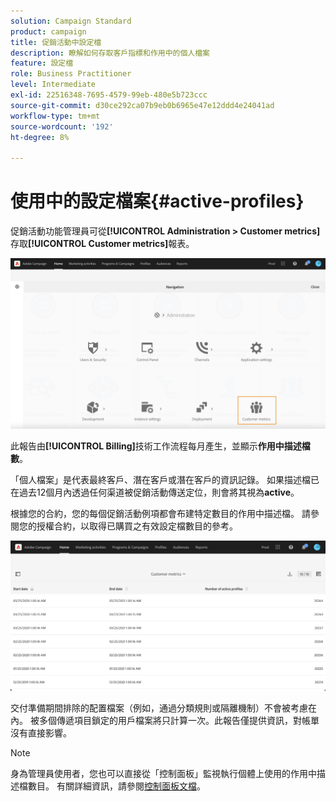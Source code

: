 ```yaml
---
solution: Campaign Standard
product: campaign
title: 促銷活動中設定檔
description: 瞭解如何存取客戶指標和作用中的個人檔案
feature: 設定檔
role: Business Practitioner
level: Intermediate
exl-id: 22516348-7695-4579-99eb-480e5b723ccc
source-git-commit: d30ce292ca07b9eb0b6965e47e12ddd4e24041ad
workflow-type: tm+mt
source-wordcount: '192'
ht-degree: 8%

---
```


# 使用中的設定檔案{#active-profiles}

促銷活動功能管理員可從&#x200B;**[!UICONTROL Administration > Customer metrics]**&#x200B;存取&#x200B;**[!UICONTROL Customer metrics]**&#x200B;報表。

![](assets/audience_customer_metrics.png)

此報告由&#x200B;**[!UICONTROL Billing]**&#x200B;技術工作流程每月產生，並顯示&#x200B;**作用中描述檔數**。

「個人檔案」是代表最終客戶、潛在客戶或潛在客戶的資訊記錄。 如果描述檔已在過去12個月內透過任何渠道被促銷活動傳送定位，則會將其視為&#x200B;**active**。

根據您的合約，您的每個促銷活動例項都會布建特定數目的作用中描述檔。 請參閱您的授權合約，以取得已購買之有效設定檔數目的參考。

![](assets/audience_active_profiles_list.png)

交付準備期間排除的配置檔案（例如，通過分類規則或隔離機制）不會被考慮在內。 被多個傳遞項目鎖定的用戶檔案將只計算一次。此報告僅提供資訊，對帳單沒有直接影響。

>[!NOTE]
>
>身為管理員使用者，您也可以直接從「控制面板」監視執行個體上使用的作用中描述檔數目。 有關詳細資訊，請參閱[控制面板文檔](https://experienceleague.adobe.com/docs/control-panel/using/performance-monitoring/active-profiles-monitoring.html)。

